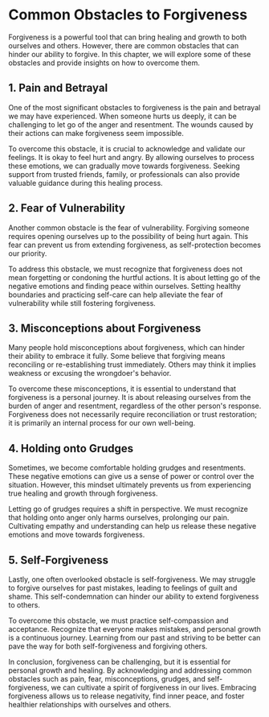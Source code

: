 # Common Obstacles to Forgiveness

Forgiveness is a powerful tool that can bring healing and growth to both ourselves and others. However, there are common obstacles that can hinder our ability to forgive. In this chapter, we will explore some of these obstacles and provide insights on how to overcome them.

## 1\. Pain and Betrayal

One of the most significant obstacles to forgiveness is the pain and betrayal we may have experienced. When someone hurts us deeply, it can be challenging to let go of the anger and resentment. The wounds caused by their actions can make forgiveness seem impossible.

To overcome this obstacle, it is crucial to acknowledge and validate our feelings. It is okay to feel hurt and angry. By allowing ourselves to process these emotions, we can gradually move towards forgiveness. Seeking support from trusted friends, family, or professionals can also provide valuable guidance during this healing process.

## 2\. Fear of Vulnerability

Another common obstacle is the fear of vulnerability. Forgiving someone requires opening ourselves up to the possibility of being hurt again. This fear can prevent us from extending forgiveness, as self-protection becomes our priority.

To address this obstacle, we must recognize that forgiveness does not mean forgetting or condoning the hurtful actions. It is about letting go of the negative emotions and finding peace within ourselves. Setting healthy boundaries and practicing self-care can help alleviate the fear of vulnerability while still fostering forgiveness.

## 3\. Misconceptions about Forgiveness

Many people hold misconceptions about forgiveness, which can hinder their ability to embrace it fully. Some believe that forgiving means reconciling or re-establishing trust immediately. Others may think it implies weakness or excusing the wrongdoer's behavior.

To overcome these misconceptions, it is essential to understand that forgiveness is a personal journey. It is about releasing ourselves from the burden of anger and resentment, regardless of the other person's response. Forgiveness does not necessarily require reconciliation or trust restoration; it is primarily an internal process for our own well-being.

## 4\. Holding onto Grudges

Sometimes, we become comfortable holding grudges and resentments. These negative emotions can give us a sense of power or control over the situation. However, this mindset ultimately prevents us from experiencing true healing and growth through forgiveness.

Letting go of grudges requires a shift in perspective. We must recognize that holding onto anger only harms ourselves, prolonging our pain. Cultivating empathy and understanding can help us release these negative emotions and move towards forgiveness.

## 5\. Self-Forgiveness

Lastly, one often overlooked obstacle is self-forgiveness. We may struggle to forgive ourselves for past mistakes, leading to feelings of guilt and shame. This self-condemnation can hinder our ability to extend forgiveness to others.

To overcome this obstacle, we must practice self-compassion and acceptance. Recognize that everyone makes mistakes, and personal growth is a continuous journey. Learning from our past and striving to be better can pave the way for both self-forgiveness and forgiving others.

In conclusion, forgiveness can be challenging, but it is essential for personal growth and healing. By acknowledging and addressing common obstacles such as pain, fear, misconceptions, grudges, and self-forgiveness, we can cultivate a spirit of forgiveness in our lives. Embracing forgiveness allows us to release negativity, find inner peace, and foster healthier relationships with ourselves and others.
